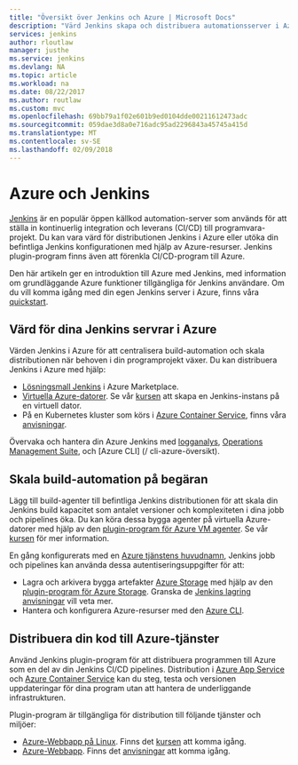 ```yaml
---
title: "Översikt över Jenkins och Azure | Microsoft Docs"
description: "Värd Jenkins skapa och distribuera automationsserver i Azure och använda Azure beräkning och lagring-resurser för att utöka din kontinuerlig integrering och distribution (CI/CD) pipelines."
services: jenkins
author: rloutlaw
manager: justhe
ms.service: jenkins
ms.devlang: NA
ms.topic: article
ms.workload: na
ms.date: 08/22/2017
ms.author: routlaw
ms.custom: mvc
ms.openlocfilehash: 69bb79a1f02e601b9ed0104dde00211612473adc
ms.sourcegitcommit: 059dae3d8a0e716adc95ad2296843a45745a415d
ms.translationtype: MT
ms.contentlocale: sv-SE
ms.lasthandoff: 02/09/2018
---
```

# <a name="azure-and-jenkins"></a>Azure och Jenkins

[Jenkins](https://jenkins.io/) är en populär öppen källkod automation-server som används för att ställa in kontinuerlig integration och leverans (CI/CD) till programvara-projekt. Du kan vara värd för distributionen Jenkins i Azure eller utöka din befintliga Jenkins konfigurationen med hjälp av Azure-resurser. Jenkins plugin-program finns även att förenkla CI/CD-program till Azure.

Den här artikeln ger en introduktion till Azure med Jenkins, med information om grundläggande Azure funktioner tillgängliga för Jenkins användare. Om du vill komma igång med din egen Jenkins server i Azure, finns våra [quickstart](install-jenkins-solution-template.md).

## <a name="host-your-jenkins-servers-in-azure"></a>Värd för dina Jenkins servrar i Azure

Värden Jenkins i Azure för att centralisera build-automation och skala distributionen när behoven i din programprojekt växer. Du kan distribuera Jenkins i Azure med hjälp:
 
- [Lösningsmall Jenkins](install-jenkins-solution-template.md) i Azure Marketplace.
- [Virtuella Azure-datorer](/azure/virtual-machines/linux/overview). Se vår [kursen](/azure/virtual-machines/linux/tutorial-jenkins-github-docker-cicd) att skapa en Jenkins-instans på en virtuell dator.
- På en Kubernetes kluster som körs i [Azure Container Service](/azure/container-service/kubernetes/container-service-kubernetes-walkthrough), finns våra [anvisningar](/azure/container-service/kubernetes/container-service-kubernetes-jenkins).

Övervaka och hantera din Azure Jenkins med [logganalys](/azure/log-analytics/log-analytics-overview), [Operations Management Suite](/azure/operations-management-suite/operations-management-suite-overview), och [Azure CLI] (/ cli-azure-översikt).

## <a name="scale-your-build-automation-on-demand"></a>Skala build-automation på begäran

Lägg till build-agenter till befintliga Jenkins distributionen för att skala din Jenkins build kapacitet som antalet versioner och komplexiteten i dina jobb och pipelines öka. Du kan köra dessa bygga agenter på virtuella Azure-datorer med hjälp av den [plugin-program för Azure VM agenter](jenkins-azure-vm-agents.md). Se vår [kursen](/azure/jenkins/jenkins-azure-vm-agents) för mer information.

En gång konfigurerats med en [Azure tjänstens huvudnamn](/azure/azure-resource-manager/resource-group-overview), Jenkins jobb och pipelines kan använda dessa autentiseringsuppgifter för att:

- Lagra och arkivera bygga artefakter [Azure Storage](/azure/storage/common/storage-introduction) med hjälp av den [plugin-program för Azure Storage](https://plugins.jenkins.io/windows-azure-storage). Granska de [Jenkins lagring anvisningar](/azure/storage/common/storage-java-jenkins-continuous-integration-solution) vill veta mer.
- Hantera och konfigurera Azure-resurser med den [Azure CLI](/azure/jenkins/execute-cli-jenkins-pipeline).

## <a name="deploy-your-code-into-azure-services"></a>Distribuera din kod till Azure-tjänster

Använd Jenkins plugin-program för att distribuera programmen till Azure som en del av din Jenkins CI/CD pipelines. Distribution i [Azure App Service](/azure/app-service/) och [Azure Container Service](/azure/container-service/kubernetes/) kan du steg, testa och versionen uppdateringar för dina program utan att hantera de underliggande infrastrukturen.

 Plugin-program är tillgängliga för distribution till följande tjänster och miljöer:

- [Azure-Webbapp på Linux](/azure/app-service/containers/app-service-linux-intro). Finns det [kursen](java-deploy-webapp-tutorial.md) att komma igång.
- [Azure-Webbapp](/azure/app-service/app-service-web-overview). Finns det [anvisningar](deploy-Jenkins-app-service-plugin.md) att komma igång.

